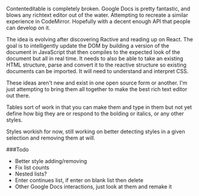 Contenteditable is completely broken. Google Docs is pretty fantastic, and blows any richtext editor out of the water. Attempting to recreate a similar experience in CodeMirror. Hopefully with a decent enough API that people can develop on it.

The idea is evolving after discovering Ractive and reading up on React. The goal is to intelligently update the DOM by building a version of the document in JavaScript that then compiles to the expected look of the document but all in real time.
It needs to also be able to take an existing HTML structure, parse and convert it to the reactive structure so existing documents can be imported. It will need to understand and interpret CSS.

These ideas aren't new and exist in one open source form or another. I'm just attempting to bring them all together to make the best rich text editor out there.

Tables sort of work in that you can make them and type in them but not yet define how big they are or respond to the bolding or italics, or any other styles.

Styles workish for now, still working on better detecting styles in a given selection and removing them at will.

###Todo
* Better style adding/removing
* Fix list counts
* Nested lists?
* Enter continues list, if enter on blank list then delete
* Other Google Docs interactions, just look at them and remake it
